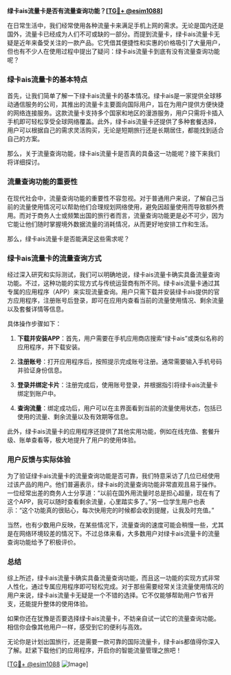**绿卡ais流量卡是否有流量查询功能？[[TG💪+ @esim1088](https://t.me/s/esim1088)]**

在日常生活中，我们经常使用各种流量卡来满足手机上网的需求。无论是国内还是国外，流量卡已经成为人们不可或缺的一部分。而提到流量卡，绿卡ais流量卡无疑是近年来备受关注的一款产品。它凭借其便捷性和实惠的价格吸引了大量用户，但也有不少人在使用过程中提出了疑问：绿卡ais流量卡到底有没有流量查询功能呢？

### 绿卡ais流量卡的基本特点

首先，让我们简单了解一下绿卡ais流量卡的基本情况。绿卡ais是一家提供全球移动通信服务的公司，其推出的流量卡主要面向国际用户，旨在为用户提供方便快捷的网络连接服务。这款流量卡支持多个国家和地区的漫游服务，用户只需将卡插入手机即可轻松享受全球网络覆盖。此外，绿卡ais流量卡还提供了多种套餐选择，用户可以根据自己的需求灵活购买，无论是短期旅行还是长期居住，都能找到适合自己的方案。

那么，关于流量查询功能，绿卡ais流量卡是否真的具备这一功能呢？接下来我们将详细探讨。

### 流量查询功能的重要性

在现代社会中，流量查询功能的重要性不容忽视。对于普通用户来说，了解自己当前的流量使用情况可以帮助他们合理规划网络使用，避免因超量使用而导致额外费用。而对于商务人士或频繁出国的旅行者而言，流量查询功能更是必不可少，因为它能让他们随时掌握境外数据流量的消耗情况，从而更好地安排工作和生活。

那么，绿卡ais流量卡是否能满足这些需求呢？

### 绿卡ais流量卡的流量查询方式

经过深入研究和实际测试，我们可以明确地说，绿卡ais流量卡确实具备流量查询功能。不过，这种功能的实现方式与传统运营商有所不同。绿卡ais流量卡通过其专属的应用程序（APP）来实现流量查询。用户只需下载并安装绿卡ais提供的官方应用程序，注册账号后登录，即可在应用内查看当前的流量使用情况、剩余流量以及套餐详情等信息。

具体操作步骤如下：

1. **下载并安装APP**：首先，用户需要在手机应用商店搜索“绿卡ais”或类似名称的应用程序，并下载安装。
   
2. **注册账号**：打开应用程序后，按照提示完成账号注册。通常需要输入手机号码并验证身份信息。

3. **登录并绑定卡片**：注册完成后，使用账号登录，并根据指引将绿卡ais流量卡绑定到账户中。

4. **查询流量**：绑定成功后，用户可以在主界面看到当前的流量使用状态，包括已使用的流量、剩余流量以及有效期等信息。

此外，绿卡ais流量卡的应用程序还提供了其他实用功能，例如在线充值、套餐升级、账单查看等，极大地提升了用户的使用体验。

### 用户反馈与实际体验

为了验证绿卡ais流量卡的流量查询功能是否可靠，我们特意采访了几位已经使用过该产品的用户。他们普遍表示，绿卡ais的流量查询功能非常直观且易于操作。一位经常出差的商务人士分享道：“以前在国外用流量时总是担心超量，现在有了这个APP，我可以随时查看剩余流量，心里踏实多了。”另一位学生用户也表示：“这个功能真的很贴心，每次快用完的时候都会收到提醒，让我及时充值。”

当然，也有少数用户反映，在某些情况下，流量查询的速度可能会稍慢一些，尤其是在网络环境较差的情况下。不过总体来看，大多数用户对绿卡ais流量卡的流量查询功能给予了积极评价。

### 总结

综上所述，绿卡ais流量卡确实具备流量查询功能，而且这一功能的实现方式非常人性化，通过专属应用程序即可轻松完成。对于那些需要经常关注流量使用情况的用户来说，绿卡ais流量卡无疑是一个不错的选择。它不仅能够帮助用户节省开支，还能提升整体的使用体验。

如果你还在犹豫是否要选择绿卡ais流量卡，不妨亲自试一试它的流量查询功能。相信你会像其他用户一样，感受到它的便利与高效。

无论你是计划出国旅行，还是需要一款可靠的国际流量卡，绿卡ais都值得你深入了解。赶紧下载他们的应用程序，开启你的智能流量管理之旅吧！

[[TG💪+ @esim1088](https://t.me/s/esim1088) ![Image](https://i.postimg.cc/4NQfJmqS/Snipaste-2025-05-13-00-14-12.png)]